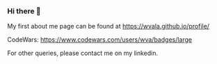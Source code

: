 ### Hi there 👋

<!--
**wvala/wvala** is a ✨ _special_ ✨ repository because its `README.md` (this file) appears on your GitHub profile.

Here are some ideas to get you started:

- 🔭 I’m currently working on ...
- 🌱 I’m currently learning ...
- 👯 I’m looking to collaborate on ...
- 🤔 I’m looking for help with ...
- 💬 Ask me about ...
- 📫 How to reach me: ...
- 😄 Pronouns: ...
- ⚡ Fun fact: ...
-->

My first about me page can be found at https://wvala.github.io/profile/

CodeWars:
https://www.codewars.com/users/wva/badges/large

For other queries, please contact me on my linkedin.

